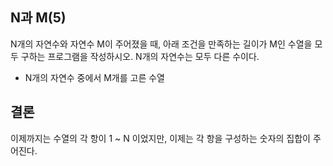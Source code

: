 ## N과 M(5)

N개의 자연수와 자연수 M이 주어졌을 때, 아래 조건을 만족하는 길이가 M인 수열을 모두 구하는 프로그램을 작성하시오. N개의 자연수는 모두 다른 수이다.

* N개의 자연수 중에서 M개를 고른 수열

## 결론

이제까지는 수열의 각 항이 1 ~ N 이었지만, 이제는 각 항을 구성하는 숫자의 집합이 주어진다.